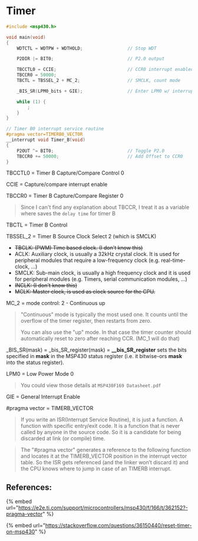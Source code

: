 # Timer

```c
#include <msp430.h>

void main(void)
{
    WDTCTL = WDTPW + WDTHOLD;                 // Stop WDT

    P2DIR |= BIT0;                            // P2.0 output

    TBCCTL0 = CCIE;                           // CCR0 interrupt enabled
    TBCCR0 = 50000;
    TBCTL = TBSSEL_2 + MC_2;                  // SMCLK, count mode

    _BIS_SR(LPM0_bits + GIE);                 // Enter LPM0 w/ interrupt

    while (1) {
        ;
    }
}

// Timer B0 interrupt service routine
#pragma vector=TIMERB0_VECTOR
__interrupt void Timer_B(void)
{
    P2OUT ^= BIT0;                            // Toggle P2.0
    TBCCR0 += 50000;                          // Add Offset to CCR0
}
```

TBCCTL0 = Timer B Capture/Compare Control 0

CCIE = Capture/compare interrupt enable

TBCCR0 = Timer B Capture/Compare Register 0

> Since I can't find any explanation about TBCCR, I treat it as a variable where saves the `delay time` for timer B

TBCTL = Timer B Control

TBSSEL\_2 = Timer B Source Clock Select 2 \(which is SMCLK\)

* ~~TBCLK: \(PWM\) Time based clock. \(I don't know this\)~~
* ACLK: Auxiliary clock, is usually a 32kHz crystal clock. It is used for peripheral modules that require a low-frequency clock \(e.g. real-time-clock, ...\)
* SMCLK: Sub-main clock, is usually a high frequency clock and it is used for peripheral modules \(e.g. Timers, serial communication modules, ...\)
* ~~INCLK: \(I don't know this\)~~
* ~~MCLK: Master clock, is used as clock source for the CPU.~~

MC\_2 = mode control: 2 - Continuous up

> "Continuous" mode is typically the most used one. It counts until the overflow of the timer register, then restarts from zero.
>
> You can also use the "up" mode. In that case the timer counter should automatically reset to zero after reaching CCR. \(MC\_1 will do that\)

\_BIS\_SR\(mask\) = \_bis\_SR\_register\(mask\) = **\_\_bis\_SR\_register** sets the bits specified in **mask** in the MSP430 status register \(i.e. it bitwise-ors **mask** into the status register\).

LPM0 = Low Power Mode 0

> You could view those details at `MSP430F169 Datasheet.pdf`

GIE = General Interrupt Enable

\#pragma vector = TIMERB\_VECTOR

> If you write an ISR\(Interrupt Service Routine\), it is just a function. A function with specific entry/exit code. It is a function that is never called by anyone in the source code. So it is a candidate for being discarded at link \(or compile\) time.

> The "\#pragma vector" generates a reference to the following function and locates it at the TIMERB\_VECTOR position in the interrupt vector table. So the ISR gets referenced \(and the linker won’t discard it\) and the CPU knows where to jump in case of an TIMERB interrupt.

## References:

{% embed url="https://e2e.ti.com/support/microcontrollers/msp430/f/166/t/362152?-pragma-vector" %}

{% embed url="https://stackoverflow.com/questions/36150440/reset-timer-on-msp430" %}















